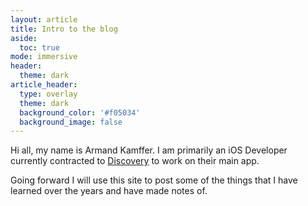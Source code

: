 ```yaml
---
layout: article
title: Intro to the blog
aside:
  toc: true
mode: immersive
header:
  theme: dark
article_header:
  type: overlay
  theme: dark
  background_color: '#f05034'
  background_image: false
---
```


Hi all, my name is Armand Kamffer. I am primarily an iOS Developer currently contracted to [Discovery](https://www.discovery.co.za/portal/index.jsp) to work on their main app.

Going forward I will use this site to post some of the things that I have learned over the years and have made notes of.